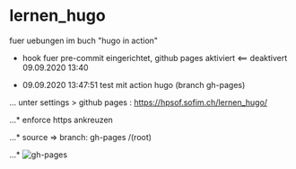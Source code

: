 # lernen_hugo
fuer uebungen im buch "hugo in action"

- hook fuer pre-commit eingerichtet, github pages aktiviert   <== deaktivert 09.09.2020 13:40

-	09.09.2020 13:47:51 test mit action hugo (branch gh-pages)

... unter settings > github pages : https://hpsof.sofim.ch/lernen_hugo/

...* enforce https ankreuzen

...* source => branch: gh-pages /(root)

...* ![gh-pages](https://github.com/hpsof/lernen_hugo/workflows/gh-pages/badge.svg)
